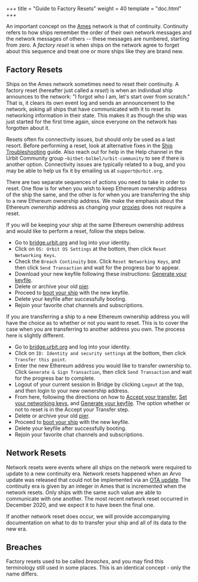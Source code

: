 +++
title = "Guide to Factory Resets"
weight = 40
template = "doc.html"
+++

An important concept on the [Ames](https://developers.urbit.org/system/kernel/ames) network is that of
continuity. Continuity refers to how ships remember the order of their own
network messages and the network messages of others -- these messages are
numbered, starting from zero. A _factory reset_ is when ships on the network agree to
forget about this sequence and treat one or more ships like they are brand new.

## Factory Resets

Ships on the Ames network sometimes need to reset their continuity. A factory
reset (hereafter just called a _reset_) is
when an individual ship announces to the network: "I forgot who I am, let's
start over from scratch." That is, it clears its own event log and sends an
announcement to the network, asking all ships that have communicated with it to
reset its networking information in their state. This makes it as though the
ship was just started for the first time again, since everyone on the network
has forgotten about it.

Resets often fix connectivity issues, but should only be used as a last
resort. Before performing a reset, look at alternative fixes in the [Ship
Troubleshooting](/manual/os/ship-troubleshooting) guide. Also reach out for help
in the Help channel in the Urbit Community group
`~bitbet-bolbel/urbit-community` to see if there is another option. Connectivity
issues are typically related to a bug, and you may be able to help us fix it by
emailing us at `support@urbit.org`.

There are two separate sequences of actions you need to take in order to reset.
One flow is for when you wish to keep Ethereum ownership address of the ship the
same, and the other is for when you are transferring the ship to a new Ethereum
ownership address. We make the emphasis about the Ethereum _ownership_ address
as changing your [proxies](https://developers.urbit.org/TODO-GLOSSARY/proxies) does not require a reset.

If you will be keeping your ship at the same Ethereum ownership address and
would like to perform a reset, follow the steps below.

- Go to [bridge.urbit.org](https://bridge.urbit.org) and log into your identity.
- Click on `OS: Urbit OS Settings` at the bottom, then click `Reset Networking Keys`.
- Check the `Breach Continuity` box. Click `Reset Networking Keys`, and then
  click `Send Transaction` and wait for the progress bar to appear.
- Download your new keyfile following these instructions: [Generate your
  keyfile](/manual/id/using-bridge#generate-your-keyfile).
- Delete or archive your old [pier](https://developers.urbit.org/TODO-GLOSSARY/pier).
- Proceed to [boot your ship](https://urbit.org/getting-started/cli#boot-your-planet) with the
  new keyfile.
- Delete your keyfile after successfully booting.
- Rejoin your favorite chat channels and subscriptions.

If you are transferring a ship to a new Ethereum ownership address you will have
the choice as to whether or not you want to reset. This is to cover the case
when you are transferring to another address you own. The process here is
slightly different.

- Go to [bridge.urbit.org](https://bridge.urbit.org) and log into your identity.
- Click on `ID: Identity and security settings` at the bottom, then click
  `Transfer this point`.
- Enter the new Ethereum address you would like to transfer ownership to. Click
  `Generate & Sign Transaction`, then click `Send Transaction` and wait for the
  progress bar to complete.
- Logout of your current session in Bridge by clicking `Logout` at the top, and
  then login to your new ownership address.
- From here, following the directions on how to [Accept your
  transfer](/manual/id/using-bridge#accept-your-transfer), [Set your networking
  keys](/manual/id/using-bridge#set-your-networking-keys), and [Generate your
  keyfile](/manual/id/using-bridge#generate-your-keyfile). The option whether or
  not to reset is in the Accept your Transfer step.
- Delete or archive your old [pier](https://developers.urbit.org/TODO-GLOSSARY/pier).
- Proceed to [boot your ship](https://urbit.org/getting-started/cli#boot-your-planet) with the
  new keyfile.
- Delete your keyfile after successfully booting.
- Rejoin your favorite chat channels and subscriptions.

## Network Resets

Network resets were events where all ships on the network were required to
update to a new continuity era. Network resets happened when an Arvo update
was released that could not be implemented via an [OTA
update](https://developers.urbit.org/TODO-GLOSSARY/ota-updates). The continuity era is given by an integer
in Ames that is incremented when the network resets. Only ships with the same
such value are able to communicate with one another. The most recent network
reset occurred in December 2020, and we expect it to have been the final one.

If another network reset does occur, we will provide accompanying documentation
on what to do to transfer your ship and all of its data to the new era.

## Breaches

Factory resets used to be called _breaches_, and you may find this terminology
still used in some places. This is an identical concept - only the name differs.
